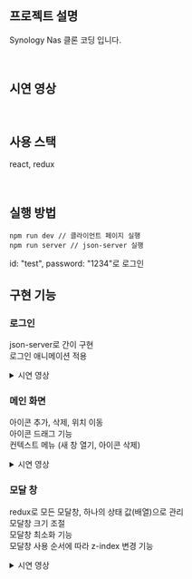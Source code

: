 ##  프로젝트 설명
Synology Nas 클론 코딩 입니다.

<br/>

## 시연 영상

<br />

## 사용 스택
react, redux

<br />

## 실행 방법

```
npm run dev // 클라이언트 페이지 실행
npm run server // json-server 실행
```
id: "test", password: "1234"로 로그인 

## 구현 기능

### 로그인 <br />
json-server로 간이 구현 <br />
로그인 애니메이션 적용 <br />
<details>
<summary>시연 영상</summary>
<div markdown="1">



</div>
</details>

### 메인 화면 <br />
아이콘 추가, 삭제, 위치 이동 <br />
아이콘 드래그 기능 <br />
컨텍스트 메뉴 (새 창 열기, 아이콘 삭제) <br />
<details>
<summary>시연 영상</summary>
<div markdown="1">



</div>
</details>

### 모달 창 <br />
redux로 모든 모달창, 하나의 상태 값(배열)으로 관리 <br />
모달창 크기 조절 <br />
모달창 최소화 기능 <br />
모달창 사용 순서에 따라 z-index 변경 기능 <br />
<details>
<summary>시연 영상</summary>
<div markdown="1">



</div>
</details>
